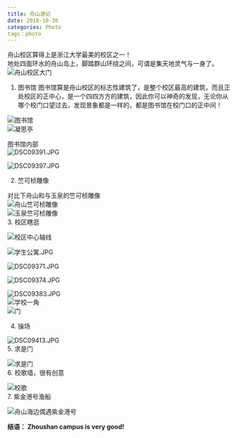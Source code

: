 ```yaml
---
title: 舟山游记
date: 2018-10-30
categories: Photo
tags：photo
---
```

舟山校区算得上是浙江大学最美的校区之一！  
地处四面环水的舟山岛上，脚踏群山环绕之间，可谓是集天地灵气与一身了。  
![舟山校区大门](https://upload-images.jianshu.io/upload_images/7955445-5078fd1ca81718f2.JPG?imageMogr2/auto-orient/strip%7CimageView2/2/w/440)

1. 图书馆
图书馆算是舟山校区的标志性建筑了，是整个校区最高的建筑，而且正处校区的正中心，是一个四四方方的建筑，因此你可以神奇的发现，无论你从哪个校门口望过去，发现景象都是一样的，都是图书馆在校门口的正中间！  

![图书馆](https://upload-images.jianshu.io/upload_images/7955445-01bb5bdeb41098c3.JPG?imageMogr2/auto-orient/strip%7CimageView2/2/w/440)  
![凝思亭](https://upload-images.jianshu.io/upload_images/7955445-ecd619cd7185d962.JPG?imageMogr2/auto-orient/strip%7CimageView2/2/w/440)  

图书馆内部  
![DSC09391.JPG](https://upload-images.jianshu.io/upload_images/7955445-432aed282d06bcb9.JPG?imageMogr2/auto-orient/strip%7CimageView2/2/w/440)  

![DSC09397.JPG](https://upload-images.jianshu.io/upload_images/7955445-8c06fe948d6615a6.JPG?imageMogr2/auto-orient/strip%7CimageView2/2/w/440)  

2. 竺可桢雕像

对比下舟山和与玉泉的竺可桢雕像  
![舟山竺可桢雕像](https://upload-images.jianshu.io/upload_images/7955445-551640cd723f3a50.JPG?imageMogr2/auto-orient/strip%7CimageView2/2/w/440)  
![玉泉竺可桢雕像](https://upload-images.jianshu.io/upload_images/7955445-7d718ff37d96b3e0.jpg?imageMogr2/auto-orient/strip%7CimageView2/2/w/440)  
3. 校区瞎逛  

![校区中心轴线](https://upload-images.jianshu.io/upload_images/7955445-59d11c7e66c68a8c.JPG?imageMogr2/auto-orient/strip%7CimageView2/2/w/440)  

![学生公寓.JPG](https://upload-images.jianshu.io/upload_images/7955445-173edef444735ad1.JPG?imageMogr2/auto-orient/strip%7CimageView2/2/w/440)  


![DSC09371.JPG](https://upload-images.jianshu.io/upload_images/7955445-e1dcdf89ca2dc679.JPG?imageMogr2/auto-orient/strip%7CimageView2/2/w/440)  

![DSC09374.JPG](https://upload-images.jianshu.io/upload_images/7955445-fe3fdab68eebb2d0.JPG?imageMogr2/auto-orient/strip%7CimageView2/2/w/440)  

![DSC09383.JPG](https://upload-images.jianshu.io/upload_images/7955445-f7aab0c06eebcd4d.JPG?imageMogr2/auto-orient/strip%7CimageView2/2/w/440)  
![学校一角](https://upload-images.jianshu.io/upload_images/7955445-7dc5e58529a1b71e.JPG?imageMogr2/auto-orient/strip%7CimageView2/2/w/440)  
![门](https://upload-images.jianshu.io/upload_images/7955445-79c67c2eeeba20ea.JPG?imageMogr2/auto-orient/strip%7CimageView2/2/w/440)  

4. 操场  

![DSC09413.JPG](https://upload-images.jianshu.io/upload_images/7955445-b0c2f755a847ca84.JPG?imageMogr2/auto-orient/strip%7CimageView2/2/w/440)  
5. 求是门  

![求是门](https://upload-images.jianshu.io/upload_images/7955445-4e90a91ba5abe3b3.JPG?imageMogr2/auto-orient/strip%7CimageView2/2/w/440)  
6. 校歌墙，很有创意  

![校歌](https://upload-images.jianshu.io/upload_images/7955445-abaff32ea8824268.JPG?imageMogr2/auto-orient/strip%7CimageView2/2/w/440)  
7. 紫金港号渔船  

![舟山海边偶遇紫金港号](https://upload-images.jianshu.io/upload_images/7955445-1873cee0d66c1052.JPG?imageMogr2/auto-orient/strip%7CimageView2/2/w/440)  

**结语： Zhoushan campus is  very good!**



